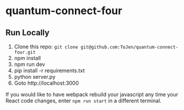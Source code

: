 # quantum-connect-four


## Run Locally

1. Clone this repo: `git clone git@github.com:ToJen/quantum-connect-four.git`
2. npm install
3. npm run dev
4. pip install -r requirements.txt
5. python server.py
6. Goto http://localhost:3000

If you would like to have webpack rebuild your javascript any time your React code changes, enter `npm run start` in a different terminal.
